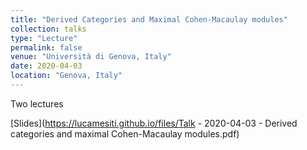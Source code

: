 ```yaml
---
title: "Derived Categories and Maximal Cohen-Macaulay modules"
collection: talks
type: "Lecture"
permalink: false
venue: "Università di Genova, Italy"
date: 2020-04-03
location: "Genova, Italy"
---
```

Two lectures

[Slides](https://lucamesiti.github.io/files/Talk - 2020-04-03 - Derived categories and maximal Cohen-Macaulay modules.pdf)
